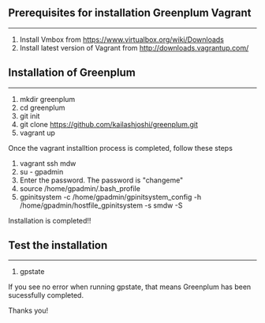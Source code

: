 Prerequisites for installation Greenplum Vagrant
------------------
------------------
1. Install Vmbox from https://www.virtualbox.org/wiki/Downloads
2. Install latest version of Vagrant from http://downloads.vagrantup.com/


Installation of Greenplum
--------------
--------------

1. mkdir greenplum
2. cd greenplum
3. git init
4. git clone https://github.com/kailashjoshi/greenplum.git
5. vagrant up

Once the vagrant installtion process is completed, follow these steps

1. vagrant ssh mdw
2. su - gpadmin
3. Enter the password. The password is "changeme"
4. source /home/gpadmin/.bash_profile 
5. gpinitsystem -c /home/gpadmin/gpinitsystem_config -h /home/gpadmin/hostfile_gpinitsystem -s smdw -S

Installation is completed!!

Test the installation
--------------
--------------
1. gpstate

If you see no error when running gpstate, that means Greenplum has been sucessfully completed.

Thanks you!




